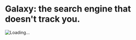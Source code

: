 # Galaxy: the search engine that doesn't track you.
![Loading...](https://repository-images.githubusercontent.com/388578363/e790f06e-a656-4654-8766-160127df68f2 "Galaxy Search")
